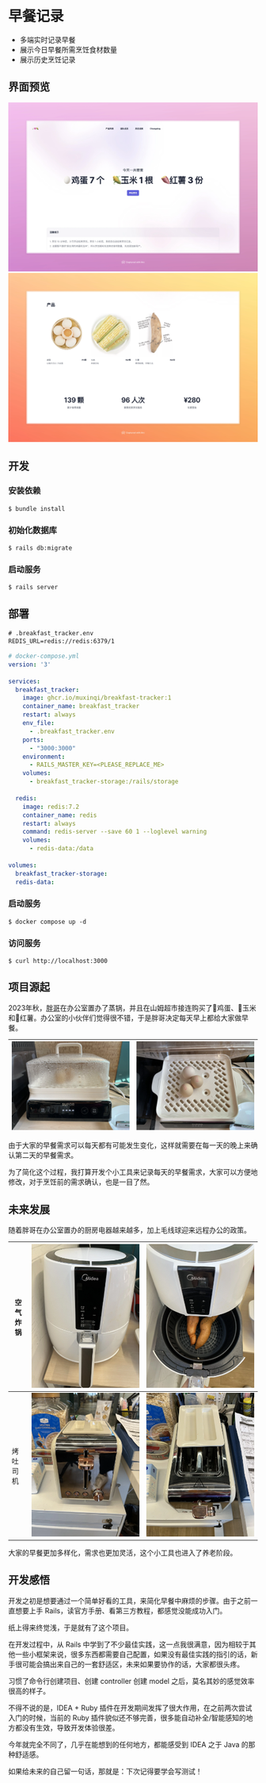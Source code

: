 # 早餐记录

- 多端实时记录早餐
- 展示今日早餐所需烹饪食材数量
- 展示历史烹饪记录

## 界面预览
![homepage](images/snapshot-1.webp)
![products](images/snapshot-2.webp)

## 开发

### 安装依赖
```shell
$ bundle install
```

### 初始化数据库
```shell
$ rails db:migrate
```

### 启动服务
```shell
$ rails server
```

## 部署

```dotenv
# .breakfast_tracker.env
REDIS_URL=redis://redis:6379/1
```

```yaml
# docker-compose.yml
version: '3'

services:
  breakfast_tracker:
    image: ghcr.io/muxinqi/breakfast-tracker:1
    container_name: breakfast_tracker
    restart: always
    env_file:
      - .breakfast_tracker.env
    ports:
      - "3000:3000"
    environment:
      - RAILS_MASTER_KEY=<PLEASE_REPLACE_ME>
    volumes:
      - breakfast_tracker-storage:/rails/storage

  redis:
    image: redis:7.2
    container_name: redis
    restart: always
    command: redis-server --save 60 1 --loglevel warning
    volumes:
      - redis-data:/data

volumes:
  breakfast_tracker-storage:
  redis-data:
```

### 启动服务
```shell
$ docker compose up -d
```

### 访问服务
```shell
$ curl http://localhost:3000
```

## 项目源起

2023年秋，[胖哥](https://littlefat.cn)在办公室置办了蒸锅，并且在山姆超市接连购买了🥚鸡蛋、🌽玉米和🍠红薯。办公室的小伙伴们觉得很不错，于是胖哥决定每天早上都给大家做早餐。

| ![蒸锅-正面](images/steaming-pot-front.webp) | ![蒸锅-俯视](images/steaming-pot-aerial.webp) |
|------------------------------------------|-------------------------------------------|


由于大家的早餐需求可以每天都有可能发生变化，这样就需要在每一天的晚上来确认第二天的早餐需求。

为了简化这个过程，我打算开发个小工具来记录每天的早餐需求，大家可以方便地修改，对于烹饪前的需求确认，也是一目了然。


## 未来发展

随着胖哥在办公室置办的厨房电器越来越多，加上毛线球迎来远程办公的政策。

| 空气炸锅 | ![](images/air-fryer-front.webp) | ![](images/air-fryer-aerial.webp) |
|------|----------------------------------|-----------------------------------|
| 烤吐司机 | ![](images/toaster-front.webp)   | ![](images/toaster-aerial.webp)   |

大家的早餐更加多样化，需求也更加灵活，这个小工具也进入了养老阶段。


## 开发感悟

开发之初是想要通过一个简单好看的工具，来简化早餐中麻烦的步骤。由于之前一直想要上手 Rails，读官方手册、看第三方教程，都感觉没能成功入门。

纸上得来终觉浅，于是就有了这个项目。

在开发过程中，从 Rails 中学到了不少最佳实践，这一点我很满意，因为相较于其他一些小框架来说，很多东西都需要自己配置，如果没有最佳实践的指引的话，新手很可能会搞出来自己的一套舒适区，未来如果要协作的话，大家都很头疼。

习惯了命令行创建项目、创建 controller 创建 model 之后，莫名其妙的感觉效率很高的样子。

不得不说的是，IDEA + Ruby 插件在开发期间发挥了很大作用，在之前两次尝试入门的时候，当前的 Ruby 插件貌似还不够完善，很多能自动补全/智能感知的地方都没有生效，导致开发体验很差。

今年就完全不同了，几乎在能想到的任何地方，都能感受到 IDEA 之于 Java 的那种舒适感。

如果给未来的自己留一句话，那就是：下次记得要学会写测试！
